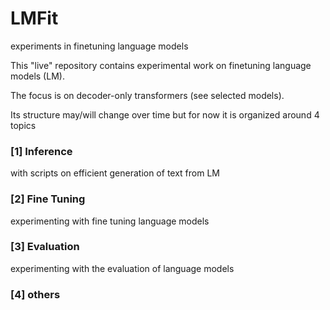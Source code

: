 # LMFit
experiments in finetuning language models


This "live" repository contains experimental work on finetuning language models (LM). 

The focus is on decoder-only transformers (see selected models). 

Its structure may/will change over time but for now it is organized around 4 topics 

### [1] Inference 
 
 with scripts on efficient generation of text from LM 
 
### [2] Fine Tuning 
 
 experimenting with fine tuning language models 
 
### [3] Evaluation 
 
 experimenting with the evaluation of language models 
 
 ### [4] others 
 
 
